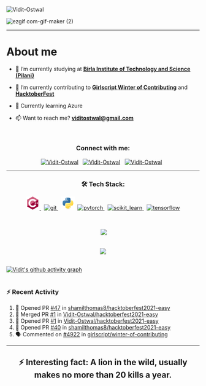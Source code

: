 <p align="left"> <img src="https://komarev.com/ghpvc/?username=Vidit-Ostwal&label=Profile%20views&color=0e75b6&style=flat" alt="Vidit-Ostwal" /> </p>


![ezgif com-gif-maker (2)](https://user-images.githubusercontent.com/65944284/135332547-ff38d8ec-113d-47ae-b426-e5a023f5b907.gif)

<hr/>


<h1><b>About me</b></h1> 

- 🔭 I’m currently studying at [**Birla Institute of Technology and Science (Pilani)**](https://www.bits-pilani.ac.in/)<p> </p>
- 🌱 I’m currently contributing to [**Girlscript Winter of Contributing**](https://github.com/girlscript/winter-of-contributing) and [**HacktoberFest**](https://hacktoberfest.digitalocean.com/register)<p> </p>
- 🔭 Currently learning Azure <p> </p> 
- 📫 Want to reach me? **viditostwal@gmail.com** <p> </p>

<br>
<h3 align="center"><b>Connect with me:</b></h3>
<p align="center">  
<a href="https://www.linkedin.com/in/vidit-ostwal-35022019b/" target="blank"><img align="center" src="https://raw.githubusercontent.com/rahuldkjain/github-profile-readme-generator/master/src/images/icons/Social/linked-in-alt.svg" alt="Vidit-Ostwal" height="40" width="40" /></a>&nbsp;&nbsp;
<a href="https://www.facebook.com/vidit.ostwal/" target="blank"><img align="center" src="https://raw.githubusercontent.com/rahuldkjain/github-profile-readme-generator/master/src/images/icons/Social/facebook.svg" alt="Vidit-Ostwal" height="40" width="40" /></a>&nbsp;&nbsp;
<a href="https://www.instagram.com/viditostwal/" target="blank"><img align="center" src="https://raw.githubusercontent.com/rahuldkjain/github-profile-readme-generator/master/src/images/icons/Social/instagram.svg" alt="Vidit-Ostwal" height="40" width="40" /></a>&nbsp;&nbsp;
</p>

<hr>
<h3 align="center"><b> 🛠 Tech Stack:</b></h3>

<p align="center">
<a href="https://www.w3schools.com/cpp/" target="_blank"> <img src="https://raw.githubusercontent.com/devicons/devicon/master/icons/cplusplus/cplusplus-original.svg" alt="cplusplus" width="35" height="35"/> </a>&nbsp;
<a href="https://git-scm.com/" target="_blank"> <img src="https://www.vectorlogo.zone/logos/git-scm/git-scm-icon.svg" alt="git" width="35" height="35"/> </a>&nbsp;
<a href="https://www.python.org" target="_blank"><img src="https://raw.githubusercontent.com/devicons/devicon/master/icons/python/python-original.svg" alt="python" width="35" height="35"/></a>&nbsp;
<a href="https://pytorch.org/" target="_blank"> <img src="https://www.vectorlogo.zone/logos/pytorch/pytorch-icon.svg" alt="pytorch" width="35" height="35"/> </a>&nbsp;
<a href="https://scikit-learn.org/" target="_blank"> <img src="https://upload.wikimedia.org/wikipedia/commons/0/05/Scikit_learn_logo_small.svg" alt="scikit_learn" width="35" height="35"/> </a>&nbsp;
<a href="https://www.tensorflow.org" target="_blank"> <img src="https://www.vectorlogo.zone/logos/tensorflow/tensorflow-icon.svg" alt="tensorflow" width="30" height="30"/> </a> </p>


<br> 
<p align ="center">&nbsp;<img align="center" src="https://github-readme-stats.vercel.app/api?username=Vidit-Ostwal&show_icons=true&count_private=true&theme=cobalt" />
<br> 
<br>
<p align="center"><img align="center" src="http://github-readme-streak-stats.herokuapp.com?user=Vidit-Ostwal&theme=cobalt" />
<br>
<br>
  
[![Vidit's github activity graph](https://activity-graph.herokuapp.com/graph?username=Vidit-Ostwal&bg_color=000000&color=1fdbd8&line=ff5c5c&point=1adbce&area=true&hide_border=true)](https://github.com/ashutosh00710/github-readme-activity-graph)
<br>
  <br>
  
### :zap: Recent Activity

  <!--START_SECTION:activity-->
1. 💪 Opened PR [#47](https://github.com/shamilthomas8/hacktoberfest2021-easy/pull/47) in [shamilthomas8/hacktoberfest2021-easy](https://github.com/shamilthomas8/hacktoberfest2021-easy)
2. 🎉 Merged PR [#1](https://github.com/Vidit-Ostwal/hacktoberfest2021-easy/pull/1) in [Vidit-Ostwal/hacktoberfest2021-easy](https://github.com/Vidit-Ostwal/hacktoberfest2021-easy)
3. 💪 Opened PR [#1](https://github.com/Vidit-Ostwal/hacktoberfest2021-easy/pull/1) in [Vidit-Ostwal/hacktoberfest2021-easy](https://github.com/Vidit-Ostwal/hacktoberfest2021-easy)
4. 💪 Opened PR [#40](https://github.com/shamilthomas8/hacktoberfest2021-easy/pull/40) in [shamilthomas8/hacktoberfest2021-easy](https://github.com/shamilthomas8/hacktoberfest2021-easy)
5. 🗣 Commented on [#4922](https://github.com/girlscript/winter-of-contributing/issues/4922) in [girlscript/winter-of-contributing](https://github.com/girlscript/winter-of-contributing)
<!--END_SECTION:activity-->

---
  
  
  <h2>
<p align="center"> ⚡ Interesting fact: A lion in the wild, usually makes no more than 20 kills a year.  
</h2>

